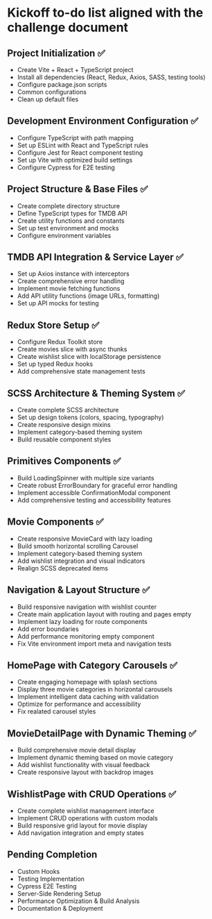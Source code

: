 # Kickoff to-do list aligned with the challenge document

## Project Initialization ✅

- Create Vite + React + TypeScript project
- Install all dependencies (React, Redux, Axios, SASS, testing tools)
- Configure package.json scripts
- Common configurations
- Clean up default files

## Development Environment Configuration ✅

- Configure TypeScript with path mapping
- Set up ESLint with React and TypeScript rules
- Configure Jest for React component testing
- Set up Vite with optimized build settings
- Configure Cypress for E2E testing

## Project Structure & Base Files ✅

- Create complete directory structure
- Define TypeScript types for TMDB API
- Create utility functions and constants
- Set up test environment and mocks
- Configure environment variables

## TMDB API Integration & Service Layer ✅

- Set up Axios instance with interceptors
- Create comprehensive error handling
- Implement movie fetching functions
- Add API utility functions (image URLs, formatting)
- Set up API mocks for testing

## Redux Store Setup ✅

- Configure Redux Toolkit store
- Create movies slice with async thunks
- Create wishlist slice with localStorage persistence
- Set up typed Redux hooks
- Add comprehensive state management tests

## SCSS Architecture & Theming System ✅

- Create complete SCSS architecture
- Set up design tokens (colors, spacing, typography)
- Create responsive design mixins
- Implement category-based theming system
- Build reusable component styles

## Primitives Components ✅

- Build LoadingSpinner with multiple size variants
- Create robust ErrorBoundary for graceful error handling
- Implement accessible ConfirmationModal component
- Add comprehensive testing and accessibility features

## Movie Components ✅

- Create responsive MovieCard with lazy loading
- Build smooth horizontal scrolling Carousel
- Implement category-based theming system
- Add wishlist integration and visual indicators
- Realign SCSS deprecated items

## Navigation & Layout Structure ✅

- Build responsive navigation with wishlist counter
- Create main application layout with routing and pages empty
- Implement lazy loading for route components
- Add error boundaries
- Add performance monitoring empty component
- Fix Vite environment import meta and navigation tests

## HomePage with Category Carousels ✅

- Create engaging homepage with splash sections
- Display three movie categories in horizontal carousels
- Implement intelligent data caching with validation
- Optimize for performance and accessibility
- Fix realated carousel styles

## MovieDetailPage with Dynamic Theming ✅

- Build comprehensive movie detail display
- Implement dynamic theming based on movie category
- Add wishlist functionality with visual feedback
- Create responsive layout with backdrop images

## WishlistPage with CRUD Operations ✅

- Create complete wishlist management interface
- Implement CRUD operations with custom modals
- Build responsive grid layout for movie display
- Add navigation integration and empty states

## Pending Completion

- Custom Hooks
- Testing Implementation
- Cypress E2E Testing
- Server-Side Rendering Setup
- Performance Optimization & Build Analysis
- Documentation & Deployment
